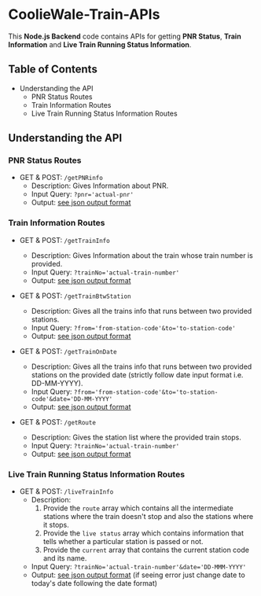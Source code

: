 # CoolieWale-Train-APIs
This **Node.js Backend** code contains APIs for getting **PNR Status**, **Train Information** and **Live Train Running Status Information**.




## Table of Contents
- Understanding the API
  - PNR Status Routes
  - Train Information Routes
  - Live Train Running Status Information Routes




## Understanding the API

### PNR Status Routes
- GET & POST: `/getPNRinfo`
  - Description: Gives Information about PNR.
  - Input Query: `?pnr='actual-pnr'`
  - Output: [see json output format](https://irctcbackend.cooliewale.in/getPNRinfo?pnr=2635870632)


### Train Information Routes
- GET & POST: `/getTrainInfo`
  - Description: Gives Information about the train whose train number is provided.
  - Input Query: `?trainNo='actual-train-number'`
  - Output: [see json output format](https://irctcbackend.cooliewale.in/getTrainInfo?trainNo=12802)

- GET & POST: `/getTrainBtwStation`
    - Description: Gives all the trains info that runs between two provided stations.
    - Input Query: `?from='from-station-code'&to='to-station-code'`
    - Output: [see json output format](https://irctcbackend.cooliewale.in/getTrainBtwStation?from=NDLS&to=DOS)

- GET & POST: `/getTrainOnDate`
    - Description: Gives all the trains info that runs between two provided stations on the provided date (strictly follow date input format i.e. DD-MM-YYYY).
    - Input Query: `?from='from-station-code'&to='to-station-code'&date='DD-MM-YYYY'`
    - Output: [see json output format](https://irctcbackend.cooliewale.in/getTrainOnDate?from=NDLS&to=DOS&date=20-03-2024)

- GET & POST: `/getRoute`
    - Description: Gives the station list where the provided train stops.
    - Input Query: `?trainNo='actual-train-number'`
    - Output: [see json output format](https://irctcbackend.cooliewale.in/getRoute?trainNo=12802)


### Live Train Running Status Information Routes
- GET & POST: `/liveTrainInfo`
    - Description:
        1. Provide the `route` array which contains all the intermediate stations where the train doesn't stop and also the stations where it stops.
        2. Provide the `live status` array which contains information that tells whether a particular station is passed or not.
        3. Provide the `current` array that contains the current station code and its name.
    - Input Query: `?trainNo='actual-train-number'&date='DD-MMM-YYYY'`
    - Output: [see json output format](https://irctcbackend.cooliewale.in/liveTrainInfo?trainNo=12802&date=21-Mar-2024) (if seeing error just change date to today's date following the date format)
